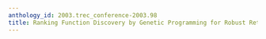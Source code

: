 ```yaml
---
anthology_id: 2003.trec_conference-2003.98
title: Ranking Function Discovery by Genetic Programming for Robust Retrieval
---
```

